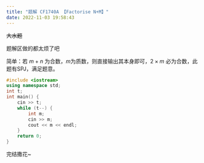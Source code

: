 ```yaml
---
title: "题解 CF1740A 【Factorise N+M】"
date: 2022-11-03 19:58:43
---
```


~~大水题~~

题解区做的都太烦了吧

简单：若 $m+n$ 为合数，$m$为质数，则直接输出其本身即可，$2 \times m$ 必为合数，此题有SPJ，满足题意。

```cpp
#include <iostream>
using namespace std;
int t;
int main() {
	cin >> t;
    while (t--) {
    	int m;
        cin >> m;
        cout << m << endl;
    }
    return 0;
}
```

完结撒花~
